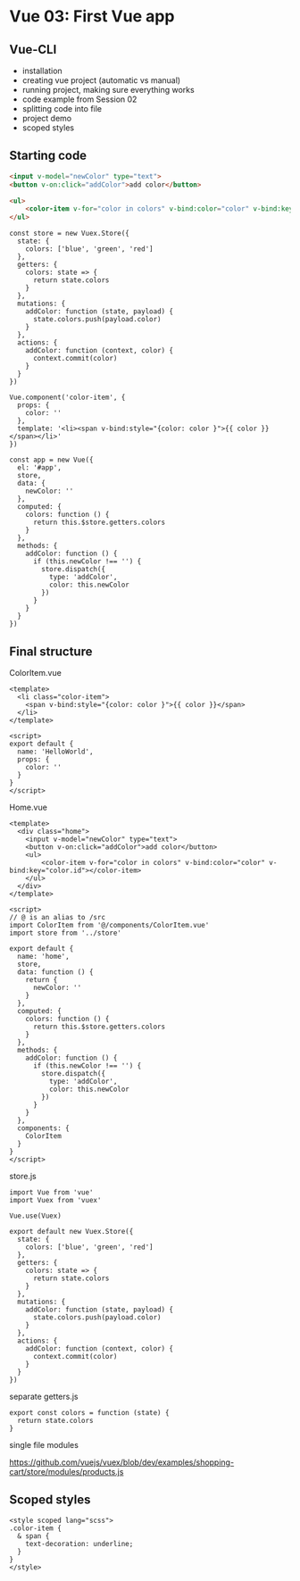 # Vue 03: First Vue app

## Vue-CLI

- installation
- creating vue project (automatic vs manual)
- running project, making sure everything works
- code example from Session 02
- splitting code into file
- project demo
- scoped styles

## Starting code

```HTML
<input v-model="newColor" type="text">
<button v-on:click="addColor">add color</button>

<ul>
    <color-item v-for="color in colors" v-bind:color="color" v-bind:key="color.id"></color-item>
</ul>
```

```JS
const store = new Vuex.Store({
  state: {
    colors: ['blue', 'green', 'red']
  },
  getters: {
    colors: state => {
      return state.colors
    }
  },
  mutations: {
    addColor: function (state, payload) {
      state.colors.push(payload.color)
    }
  },
  actions: {
    addColor: function (context, color) {
      context.commit(color)
    }
  }
})

Vue.component('color-item', {
  props: {
    color: ''
  },
  template: '<li><span v-bind:style="{color: color }">{{ color }}</span></li>'
})

const app = new Vue({
  el: '#app',
  store,
  data: {
    newColor: ''
  },
  computed: {
    colors: function () {
      return this.$store.getters.colors
    }
  },
  methods: {
    addColor: function () {
      if (this.newColor !== '') {
        store.dispatch({
          type: 'addColor',
          color: this.newColor
        })
      }
    }
  }
})
```

## Final structure

ColorItem.vue

```VUE
<template>
  <li class="color-item">
    <span v-bind:style="{color: color }">{{ color }}</span>
  </li>
</template>

<script>
export default {
  name: 'HelloWorld',
  props: {
    color: ''
  }
}
</script>
```

Home.vue

```VUE
<template>
  <div class="home">
    <input v-model="newColor" type="text">
    <button v-on:click="addColor">add color</button>
    <ul>
        <color-item v-for="color in colors" v-bind:color="color" v-bind:key="color.id"></color-item>
    </ul>
  </div>
</template>

<script>
// @ is an alias to /src
import ColorItem from '@/components/ColorItem.vue'
import store from '../store'

export default {
  name: 'home',
  store,
  data: function () {
    return {
      newColor: ''
    }
  },
  computed: {
    colors: function () {
      return this.$store.getters.colors
    }
  },
  methods: {
    addColor: function () {
      if (this.newColor !== '') {
        store.dispatch({
          type: 'addColor',
          color: this.newColor
        })
      }
    }
  },
  components: {
    ColorItem
  }
}
</script>
```

store.js

```JS
import Vue from 'vue'
import Vuex from 'vuex'

Vue.use(Vuex)

export default new Vuex.Store({
  state: {
    colors: ['blue', 'green', 'red']
  },
  getters: {
    colors: state => {
      return state.colors
    }
  },
  mutations: {
    addColor: function (state, payload) {
      state.colors.push(payload.color)
    }
  },
  actions: {
    addColor: function (context, color) {
      context.commit(color)
    }
  }
})

```

separate getters.js

```JS
export const colors = function (state) {
  return state.colors
}
```

single file modules

https://github.com/vuejs/vuex/blob/dev/examples/shopping-cart/store/modules/products.js

## Scoped styles

```VUE
<style scoped lang="scss">
.color-item {
  & span {
    text-decoration: underline;
  }
}
</style>
```
